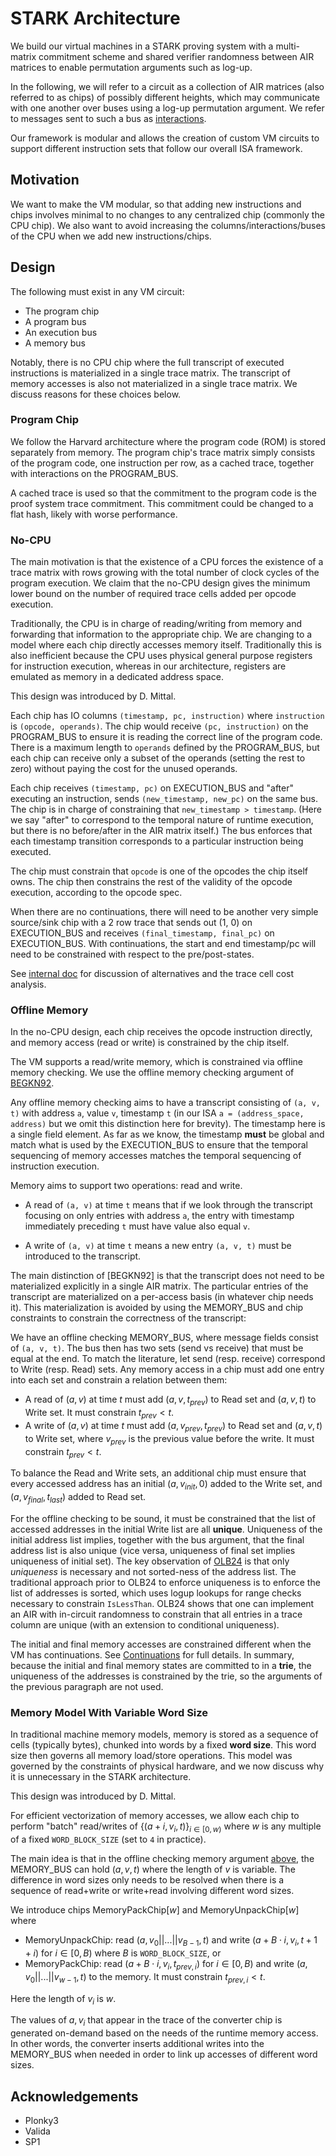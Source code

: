# STARK Architecture

We build our virtual machines in a STARK proving system with a multi-matrix commitment scheme and shared verifier randomness between AIR matrices to enable permutation arguments such as log-up.

In the following, we will refer to a circuit as a collection of AIR matrices (also referred to as chips) of possibly different heights, which may communicate with one another over buses using a log-up permutation argument. We refer to messages sent to such a bus as [interactions](../../../stark-backend/src/interaction/README.md).

Our framework is modular and allows the creation of custom VM circuits to support different instruction sets that follow our overall ISA framework.

## Motivation

We want to make the VM modular, so that adding new instructions and chips involves minimal to no changes to any centralized chip (commonly the CPU chip). We also want to avoid increasing the columns/interactions/buses of the CPU when we add new instructions/chips.

## Design

The following must exist in any VM circuit:

- The program chip
- A program bus
- An execution bus
- A memory bus

Notably, there is no CPU chip where the full transcript of executed instructions is materialized in a single trace matrix. The transcript of memory accesses is also not materialized in a single trace matrix. We discuss reasons for these choices below.

### Program Chip

We follow the Harvard architecture where the program code (ROM) is stored separately from memory. The program chip's trace matrix simply consists of the program code, one instruction per row, as a cached trace, together with interactions on the PROGRAM_BUS.

A cached trace is used so that the commitment to the program code is the proof system trace commitment. This commitment could be changed to a flat hash, likely with worse performance.

### No-CPU

The main motivation is that the existence of a CPU forces the existence of a trace matrix with rows growing with the total number of clock cycles of the program execution. We claim that the no-CPU design gives the minimum lower bound on the number of required trace cells added per opcode execution.

Traditionally, the CPU is in charge of reading/writing from memory and forwarding that information to the appropriate chip. We are changing to a model where each chip directly accesses memory itself. Traditionally this is also inefficient because the CPU uses physical general purpose registers for instruction execution, whereas in our architecture, registers are emulated as memory in a dedicated address space.

This design was introduced by D. Mittal.

Each chip has IO columns `(timestamp, pc, instruction)` where `instruction` is `(opcode, operands)`.
The chip would receive `(pc, instruction)` on the PROGRAM_BUS to ensure it is reading the correct line of the program code.
There is a maximum length to `operands` defined by the PROGRAM_BUS, but each chip can receive only a subset of the operands (setting the rest to zero) without paying the cost for the unused operands.

Each chip receives `(timestamp, pc)` on EXECUTION_BUS and "after"
executing an instruction, sends `(new_timestamp, new_pc)` on the same bus.
The chip is in charge of constraining that `new_timestamp > timestamp`. (Here we say "after" to correspond to the temporal nature of runtime execution, but there is no before/after in the AIR matrix itself.)
The bus enforces that each timestamp transition corresponds to a particular instruction being executed.

The chip must constrain that `opcode` is one of the opcodes the chip itself owns. The chip then constrains the rest of the validity of the opcode execution, according to the opcode spec.

When there are no continuations, there will need to be another very simple source/sink chip with a 2 row trace that sends out (1, 0) on EXECUTION_BUS and receives `(final_timestamp, final_pc)` on EXECUTION_BUS. With continuations, the start and end timestamp/pc will need to be constrained with respect to the pre/post-states.

See [internal doc](https://docs.google.com/document/d/1-UkvxiW5tvYH5qw7O4t2WjMIY8v2Gso9kt_MrWW5hPg/edit?usp=sharing) for discussion of alternatives and the trace cell cost analysis.

### Offline Memory

In the no-CPU design, each chip receives the opcode instruction directly, and memory access (read or write) is constrained by the chip itself.

The VM supports a read/write memory, which is constrained via offline memory checking. We use the offline memory checking argument of [BEGKN92](https://www.cs.ubc.ca/~will/papers/memcheck.pdf).

Any offline memory checking aims to have a transcript consisting of `(a, v, t)` with address `a`, value `v`, timestamp `t` (in our ISA `a = (address_space, address)` but we omit this distinction here for brevity). The timestamp here is a single field element. As far as we know, the timestamp **must** be global and match what is used by the EXECUTION_BUS to ensure that the temporal sequencing of memory accesses matches the temporal sequencing of instruction execution.

<!--
[JPW] Lasso uses a per-address timestamp (renamed counter) but in a different setting. We did not see a way to use this argument because it did not allow constraining instruction execution matched memory access ordering.
-->

Memory aims to support two operations: read and write.

- A read of `(a, v)` at time `t` means that if we look through the transcript focusing on only entries with address `a`, the entry with timestamp immediately preceding `t` must have value also equal `v`.

- A write of `(a, v)` at time `t` means a new entry `(a, v, t)` must be introduced to the transcript.

The main distinction of [BEGKN92] is that the transcript does not need to be materialized explicitly in a single AIR matrix. The particular entries of the transcript are materialized on a per-access basis (in whatever chip needs it). This materialization is avoided by using the MEMORY_BUS and chip constraints to constrain the correctness of the transcript:

We have an offline checking MEMORY_BUS, where message fields consist of `(a, v, t)`. The bus then has two sets (send vs receive) that must be equal at the end. To match the literature, let send (resp. receive) correspond to Write (resp. Read) sets. Any memory access in a chip must add one entry into each set and constrain a relation between them:

- A read of $(a, v)$ at time $t$ must add $(a, v, t_{prev})$ to Read set and $(a, v, t)$ to Write set. It must constrain $t_{prev} < t$.
- A write of $(a, v)$ at time $t$ must add $(a,v_{prev},t_{prev})$ to Read set and $(a,v,t)$ to Write set, where $v_{prev}$ is the previous value before the write. It must constrain $t_{prev} < t$.

To balance the Read and Write sets, an additional chip must ensure that every accessed address has an initial $(a, v_{init}, 0)$ added to the Write set, and $(a, v_{final}, t_{last})$ added to Read set.

For the offline checking to be sound, it must be constrained that the list of accessed addresses in the initial Write list are all **unique**. Uniqueness of the initial address list implies, together with the bus argument, that the final address list is also unique (vice versa, uniqueness of final set implies uniqueness of initial set). The key observation of [OLB24](https://eprint.iacr.org/2024/979.pdf) is that only _uniqueness_ is necessary and not sorted-ness of the address list. The traditional approach prior to OLB24 to enforce uniqueness is to enforce the list of addresses is sorted, which uses logup lookups for range checks necessary to constrain `IsLessThan`. OLB24 shows that one can implement an AIR with in-circuit randomness to constrain that all entries in a trace column are unique (with an extension to conditional uniqueness).

The initial and final memory accesses are constrained different when the VM has continuations. See [Continuations](./continuations.md) for full details. In summary, because the initial and final memory states are committed to in a **trie**, the uniqueness of the addresses is constrained by the trie, so the arguments of the previous paragraph are not used.

### Memory Model With Variable Word Size

In traditional machine memory models, memory is stored as a sequence of cells (typically bytes), chunked into words by a fixed **word size**.
This word size then governs all memory load/store operations.
This model was governed by the constraints of physical hardware, and
we now discuss why it is unnecessary in the STARK architecture.

This design was introduced by D. Mittal.

For efficient vectorization of memory accesses, we allow each
chip to perform "batch" read/writes of $\{(a + i, v_i, t)\}_{i \in [0,w)}$ where $w$ is any multiple of a fixed `WORD_BLOCK_SIZE` (set to `4` in practice).

The main idea is that in the offline checking memory argument [above](#offline-memory), the MEMORY_BUS can hold $(a, v, t)$ where the length of $v$ is variable. The difference in word sizes only needs to be resolved when there is a sequence of read+write or write+read involving different word sizes.

We introduce chips MemoryPackChip[$w$] and MemoryUnpackChip[$w$] where

- MemoryUnpackChip: read $(a, v_0 || ... || v_{B-1}, t)$ and write $(a + B \cdot i, v_i, t + 1 + i)$ for $i \in [0,B)$ where $B$ is `WORD_BLOCK_SIZE`, or
- MemoryPackChip: read $(a + B \cdot i, v_i, t_{prev,i})$ for $i \in [0,B)$ and write $(a, v_0 || ... || v_{w-1}, t)$ to the memory. It must constrain $t_{prev,i} < t$.

Here the length of $v_i$ is $w$.

The values of $a, v_i$ that appear in the trace of the converter chip is generated on-demand based on the needs of the runtime memory access. In other words, the converter inserts additional writes into the MEMORY_BUS when needed in order to link up accesses of different word sizes.

## Acknowledgements

- Plonky3
- Valida
- SP1
